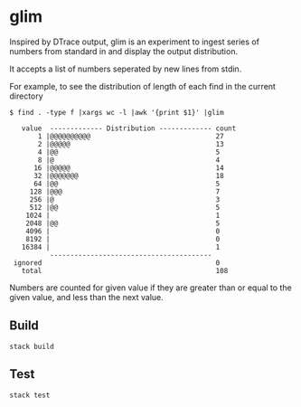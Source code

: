 # glim

Inspired by DTrace output, glim is an experiment to ingest series of
numbers from standard in and display the output distribution.

It accepts a list of numbers seperated by new lines from stdin.

For example, to see the distribution of length of each find in the current directory

```
$ find . -type f |xargs wc -l |awk '{print $1}' |glim

   value  ------------- Distribution ------------- count
       1 |@@@@@@@@@@                               27
       2 |@@@@@                                    13
       4 |@@                                       5
       8 |@                                        4
      16 |@@@@@                                    14
      32 |@@@@@@@                                  18
      64 |@@                                       5
     128 |@@@                                      7
     256 |@                                        3
     512 |@@                                       5
    1024 |                                         1
    2048 |@@                                       5
    4096 |                                         0
    8192 |                                         0
   16384 |                                         1
          ----------------------------------------
 ignored                                           0
   total                                           108
```

Numbers are counted for given value if they are greater than or equal to the
given value, and less than the next value.

## Build

```
stack build
```

## Test

```
stack test
```
